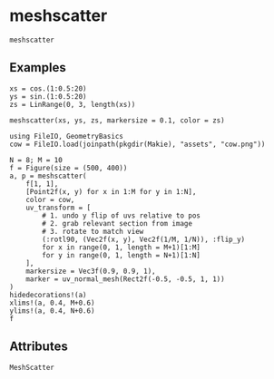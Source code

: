 # meshscatter

```@shortdocs; canonical=false
meshscatter
```


## Examples

```@figure backend=GLMakie
xs = cos.(1:0.5:20)
ys = sin.(1:0.5:20)
zs = LinRange(0, 3, length(xs))

meshscatter(xs, ys, zs, markersize = 0.1, color = zs)
```

```@figure backend=GLMakie
using FileIO, GeometryBasics
cow = FileIO.load(joinpath(pkgdir(Makie), "assets", "cow.png"))

N = 8; M = 10
f = Figure(size = (500, 400))
a, p = meshscatter(
    f[1, 1],
    [Point2f(x, y) for x in 1:M for y in 1:N],
    color = cow,
    uv_transform = [
        # 1. undo y flip of uvs relative to pos
        # 2. grab relevant section from image
        # 3. rotate to match view
        (:rotl90, (Vec2f(x, y), Vec2f(1/M, 1/N)), :flip_y)
        for x in range(0, 1, length = M+1)[1:M] 
        for y in range(0, 1, length = N+1)[1:N]
    ],
    markersize = Vec3f(0.9, 0.9, 1),
    marker = uv_normal_mesh(Rect2f(-0.5, -0.5, 1, 1))
)
hidedecorations!(a)
xlims!(a, 0.4, M+0.6)
ylims!(a, 0.4, N+0.6)
f
```


## Attributes

```@attrdocs
MeshScatter
```
